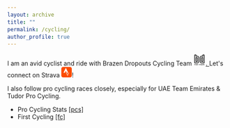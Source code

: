 ```yaml
---
layout: archive
title: ""
permalink: /cycling/
author_profile: true
---
```


I am an avid cyclist and ride with Brazen Dropouts Cycling Team <a href="[https://www.strava.com/athletes/erichsienchenchu](https://www.brazendropouts.org/)">
  <img src="/images/BD.png" alt="9" width="28" />.
</a> Let's connect on Strava [![24](/images/24.png)](https://www.strava.com/athletes/erichsienchenchu)!

I also follow pro cycling races closely, especially for UAE Team Emirates & Tudor Pro Cycling.

* Pro Cycling Stats [[pcs]](https://www.procyclingstats.com/index.php)
* First Cycling [[fc]](https://firstcycling.com/)

